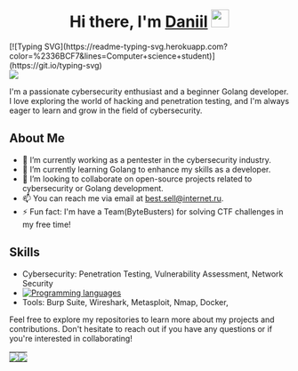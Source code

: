 <h1 align="center">Hi there, I'm <a href="https://tryhackme.com/p/Reesecomrade" target="_blank">Daniil</a>
<img src="https://github.com/blackcater/blackcater/raw/main/images/Hi.gif" height="32"/></h1>
[![Typing SVG](https://readme-typing-svg.herokuapp.com?color=%2336BCF7&lines=Computer+science+student)](https://git.io/typing-svg)















<td style="padding: 0;"><img src="https://github-profile-summary-cards.vercel.app/api/cards/profile-details?username=c0mrade12211&theme=solarized_dark" style="display: block;"></td>

I'm a passionate cybersecurity enthusiast and a beginner Golang developer. I love exploring the world of hacking and penetration testing, and I'm always eager to learn and grow in the field of cybersecurity.

## About Me

- 🔭 I’m currently working as a pentester in the cybersecurity industry.
- 🌱 I’m currently learning Golang to enhance my skills as a developer.
- 👯 I’m looking to collaborate on open-source projects related to cybersecurity or Golang development.
- 📫 You can reach me via email at [best.sell@internet.ru](mailto:best.sell@internet.ru).
- ⚡ Fun fact: I'm have a Team(ByteBusters) for solving CTF challenges in my free time!

## Skills

- Cybersecurity: Penetration Testing, Vulnerability Assessment, Network Security  
- [![Programming languages](https://skillicons.dev/icons?i=golang,cpp,python,powershell,postgresql)](https://skillicons.dev)
- Tools: Burp Suite, Wireshark, Metasploit, Nmap, Docker, 


Feel free to explore my repositories to learn more about my projects and contributions. Don't hesitate to reach out if you have any questions or if you're interested in collaborating!



<table style="border-collapse: collapse;">
  <tr>
    <td style="padding: 0; display: inline-block;"><img src="https://github-profile-summary-cards.vercel.app/api/cards/stats?username=c0mrade12211&theme=solarized_dark" style="display: block;"></td>
    <td style="padding: 0; display: inline-block;"><img src="https://github-profile-summary-cards.vercel.app/api/cards/repos-per-language?username=c0mrade12211&theme=solarized_dark" style="display: block;"></td>
  </tr>
</table>

